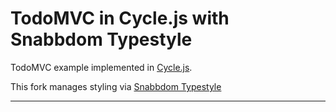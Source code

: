 TodoMVC in Cycle.js with Snabbdom Typestyle
===================

TodoMVC example implemented in [Cycle.js](http://cycle.js.org).

This fork manages styling via [Snabbdom Typestyle](https://github.com/sklingler93/snabbdom-typestyle)

- - -
